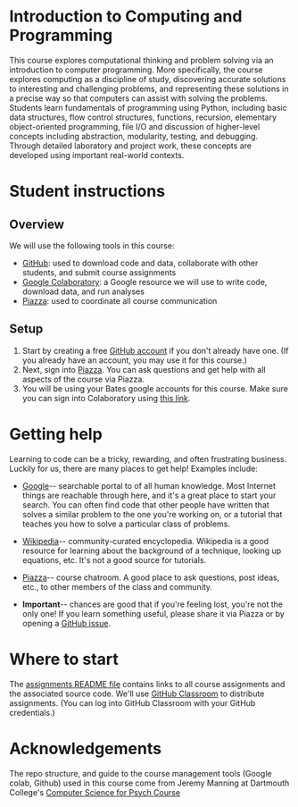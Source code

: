 # Introduction to Computing and Programming

This course explores computational thinking and problem solving via an introduction to computer programming. More specifically, the course explores computing as a discipline of study, discovering accurate solutions to interesting and challenging problems, and representing these solutions in a precise way so that computers can assist with solving the problems. Students learn fundamentals of programming using Python, including basic data structures, flow control structures, functions, recursion, elementary object-oriented programming, file I/O and discussion of higher-level concepts including abstraction, modularity, testing, and debugging. Through detailed laboratory and project work, these concepts are developed using important real-world contexts. 

# Student instructions

## Overview
We will use the following tools in this course:
- [GitHub](https://www.github.com): used to download code and data, collaborate with other students, and submit course assignments
- [Google Colaboratory](https://colab.research.google.com/): a Google resource we will use to write code, download data, and run analyses
- [Piazza](https://piazza.com/): used to coordinate all course communication

## Setup 
1. Start by creating a free [GitHub account](https://www.github.com) if you don't already have one.  (If you already have an account, you may use it for this course.)
2. Next, sign into [Piazza](https://piazza.com/).  You can ask questions and get help with all aspects of the course via Piazza.
3. You will be using your Bates google accounts for this course. Make sure you can sign into Colaboratory using [this link](https://colab.research.google.com/).

# Getting help
Learning to code can be a tricky, rewarding, and often frustrating business.  Luckily for us, there are many places to get help!  Examples include:
- [Google](https://www.google.com)-- searchable portal to of all human knowledge. Most Internet things are reachable through here, and it's a great place to start your search.  You can often find code that other people have written that solves a similar problem to the one you're working on, or a tutorial that teaches you how to solve a particular class of problems.
- [Wikipedia](https://www.wikipedia.org/)-- community-curated encyclopedia. Wikipedia is a good resource for learning about the background of a technique, looking up equations, etc.  It's not a good source for tutorials.
- [Piazza](https://piazza.com/)-- course chatroom.  A good place to ask questions, post ideas, etc., to other members of the class and community.

- **Important**-- chances are good that if you're feeling lost, you're not the only one!  If you learn something useful, please share it via Piazza or by opening a [GitHub issue](https://github.com/LaurieLBaker/DCS-109/issues).

# Where to start

The [assignments README file](https://github.com/LaurieLBaker/DCS-109/) contains links to all course assignments and the associated source code.  We'll use [GitHub Classroom](https://classroom.github.com/) to distribute assignments.  (You can log into GitHub Classroom with your GitHub credentials.)

# Acknowledgements

The repo structure, and guide to the course management tools (Google colab, Github) used in this course come from Jeremy Manning at Dartmouth College's [Computer Science for Psych Course](https://github.com/ContextLab/cs-for-psych#readme)



